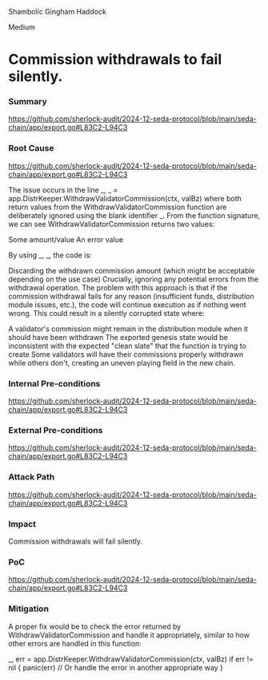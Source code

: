 Shambolic Gingham Haddock

Medium

# Commission withdrawals to fail silently.

### Summary

https://github.com/sherlock-audit/2024-12-seda-protocol/blob/main/seda-chain/app/export.go#L83C2-L94C3

### Root Cause

https://github.com/sherlock-audit/2024-12-seda-protocol/blob/main/seda-chain/app/export.go#L83C2-L94C3

The issue occurs in the line _, _ = app.DistrKeeper.WithdrawValidatorCommission(ctx, valBz) where both return values from the WithdrawValidatorCommission function are deliberately ignored using the blank identifier _.
From the function signature, we can see WithdrawValidatorCommission returns two values:

Some amount/value 
An error value

By using _, _, the code is:

Discarding the withdrawn commission amount (which might be acceptable depending on the use case)
Crucially, ignoring any potential errors from the withdrawal operation.
The problem with this approach is that if the commission withdrawal fails for any reason (insufficient funds, distribution module issues, etc.), the code will continue execution as if nothing went wrong. This could result in a silently corrupted state where:

A validator's commission might remain in the distribution module when it should have been withdrawn
The exported genesis state would be inconsistent with the expected "clean slate" that the function is trying to create
Some validators will have their commissions properly withdrawn while others don't, creating an uneven playing field in the new chain.

### Internal Pre-conditions

https://github.com/sherlock-audit/2024-12-seda-protocol/blob/main/seda-chain/app/export.go#L83C2-L94C3

### External Pre-conditions

https://github.com/sherlock-audit/2024-12-seda-protocol/blob/main/seda-chain/app/export.go#L83C2-L94C3

### Attack Path

https://github.com/sherlock-audit/2024-12-seda-protocol/blob/main/seda-chain/app/export.go#L83C2-L94C3

### Impact

Commission withdrawals will fail silently.

### PoC

https://github.com/sherlock-audit/2024-12-seda-protocol/blob/main/seda-chain/app/export.go#L83C2-L94C3

### Mitigation

A proper fix would be to check the error returned by WithdrawValidatorCommission and handle it appropriately, similar to how other errors are handled in this function:

_, err = app.DistrKeeper.WithdrawValidatorCommission(ctx, valBz)
if err != nil {
    panic(err)  // Or handle the error in another appropriate way
}